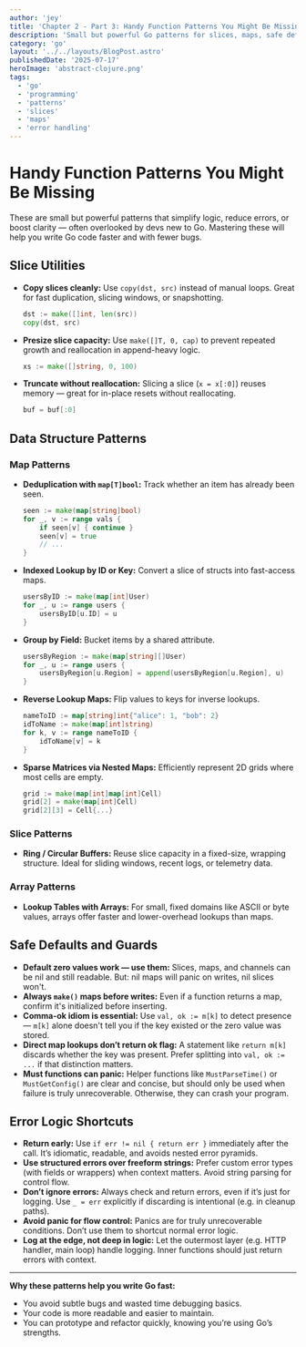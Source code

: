 ```yaml
---
author: 'jey'
title: 'Chapter 2 - Part 3: Handy Function Patterns You Might Be Missing'
description: 'Small but powerful Go patterns for slices, maps, safe defaults, and error handling.'
category: 'go'
layout: '../../layouts/BlogPost.astro'
publishedDate: '2025-07-17'
heroImage: 'abstract-clojure.png'
tags:
  - 'go'
  - 'programming'
  - 'patterns'
  - 'slices'
  - 'maps'
  - 'error handling'
---
```


# Handy Function Patterns You Might Be Missing

These are small but powerful patterns that simplify logic, reduce errors, or boost clarity — often overlooked by devs new to Go. Mastering these will help you write Go code faster and with fewer bugs.

## Slice Utilities

- **Copy slices cleanly:**
  Use `copy(dst, src)` instead of manual loops. Great for fast duplication, slicing windows, or snapshotting.
  ```go
  dst := make([]int, len(src))
  copy(dst, src)
  ```
- **Presize slice capacity:**
  Use `make([]T, 0, cap)` to prevent repeated growth and reallocation in append-heavy logic.
  ```go
  xs := make([]string, 0, 100)
  ```
- **Truncate without reallocation:**
  Slicing a slice (`x = x[:0]`) reuses memory — great for in-place resets without reallocating.
  ```go
  buf = buf[:0]
  ```

## Data Structure Patterns

### Map Patterns
- **Deduplication with `map[T]bool`:**
  Track whether an item has already been seen.
  ```go
  seen := make(map[string]bool)
  for _, v := range vals {
      if seen[v] { continue }
      seen[v] = true
      // ...
  }
  ```
- **Indexed Lookup by ID or Key:**
  Convert a slice of structs into fast-access maps.
  ```go
  usersByID := make(map[int]User)
  for _, u := range users {
      usersByID[u.ID] = u
  }
  ```
- **Group by Field:**
  Bucket items by a shared attribute.
  ```go
  usersByRegion := make(map[string][]User)
  for _, u := range users {
      usersByRegion[u.Region] = append(usersByRegion[u.Region], u)
  }
  ```
- **Reverse Lookup Maps:**
  Flip values to keys for inverse lookups.
  ```go
  nameToID := map[string]int{"alice": 1, "bob": 2}
  idToName := make(map[int]string)
  for k, v := range nameToID {
      idToName[v] = k
  }
  ```
- **Sparse Matrices via Nested Maps:**
  Efficiently represent 2D grids where most cells are empty.
  ```go
  grid := make(map[int]map[int]Cell)
  grid[2] = make(map[int]Cell)
  grid[2][3] = Cell{...}
  ```

### Slice Patterns
- **Ring / Circular Buffers:**
  Reuse slice capacity in a fixed-size, wrapping structure. Ideal for sliding windows, recent logs, or telemetry data.

### Array Patterns
- **Lookup Tables with Arrays:**
  For small, fixed domains like ASCII or byte values, arrays offer faster and lower-overhead lookups than maps.

## Safe Defaults and Guards

- **Default zero values work — use them:**
  Slices, maps, and channels can be nil and still readable. But: nil maps will panic on writes, nil slices won't.
- **Always `make()` maps before writes:**
  Even if a function returns a map, confirm it's initialized before inserting.
- **Comma-ok idiom is essential:**
  Use `val, ok := m[k]` to detect presence — `m[k]` alone doesn't tell you if the key existed or the zero value was stored.
- **Direct map lookups don’t return ok flag:**
  A statement like `return m[k]` discards whether the key was present. Prefer splitting into `val, ok := ...` if that distinction matters.
- **Must functions can panic:**
  Helper functions like `MustParseTime()` or `MustGetConfig()` are clear and concise, but should only be used when failure is truly unrecoverable. Otherwise, they can crash your program.

## Error Logic Shortcuts

- **Return early:**
  Use `if err != nil { return err }` immediately after the call. It’s idiomatic, readable, and avoids nested error pyramids.
- **Use structured errors over freeform strings:**
  Prefer custom error types (with fields or wrappers) when context matters. Avoid string parsing for control flow.
- **Don’t ignore errors:**
  Always check and return errors, even if it’s just for logging. Use `_ = err` explicitly if discarding is intentional (e.g. in cleanup paths).
- **Avoid panic for flow control:**
  Panics are for truly unrecoverable conditions. Don’t use them to shortcut normal error logic.
- **Log at the edge, not deep in logic:**
  Let the outermost layer (e.g. HTTP handler, main loop) handle logging. Inner functions should just return errors with context.

---

**Why these patterns help you write Go fast:**
- You avoid subtle bugs and wasted time debugging basics.
- Your code is more readable and easier to maintain.
- You can prototype and refactor quickly, knowing you’re using Go’s strengths.
